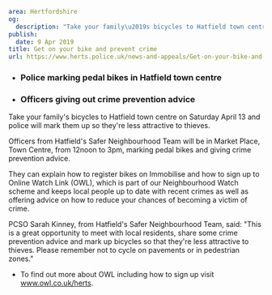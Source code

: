 ```yaml
area: Hertfordshire
og:
  description: "Take your family\u2019s bicycles to Hatfield town centre on Saturday April 13 and police will mark them up so they\u2019re less attractive to thieves."
publish:
  date: 9 Apr 2019
title: Get on your bike and prevent crime
url: https://www.herts.police.uk/news-and-appeals/Get-on-your-bike-and-prevent-crime-0044
```

* ### Police marking pedal bikes in Hatfield town centre

 * ### Officers giving out crime prevention advice

Take your family's bicycles to Hatfield town centre on Saturday April 13 and police will mark them up so they're less attractive to thieves.

Officers from Hatfield's Safer Neighbourhood Team will be in Market Place, Town Centre, from 12noon to 3pm, marking pedal bikes and giving crime prevention advice.

They can explain how to register bikes on Immobilise and how to sign up to Online Watch Link (OWL), which is part of our Neighbourhood Watch scheme and keeps local people up to date with recent crimes as well as offering advice on how to reduce your chances of becoming a victim of crime.

PCSO Sarah Kinney, from Hatfield's Safer Neighbourhood Team, said: "This is a great opportunity to meet with local residents, share some crime prevention advice and mark up bicycles so that they're less attractive to thieves. Please remember not to cycle on pavements or in pedestrian zones."

 * To find out more about OWL including how to sign up visit www.owl.co.uk/herts.
